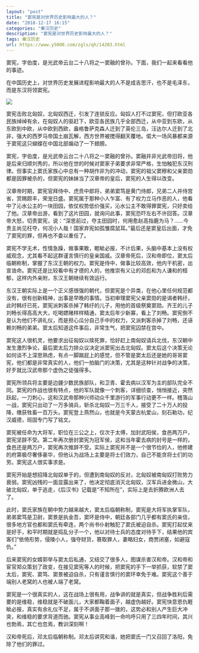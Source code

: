 ```yaml
---
layout: "post"
title: "窦宪是对世界历史影响最大的人？"
date: "2018-12-17 16:15"
categories: "秦汉历史"
description: "窦宪是对世界历史影响最大的人？"
tags: 秦汉历史
url: https://www.y5000.com/zgls/qh/14203.html
---
```






窦宪，字伯度，是光武帝云台二十八将之一窦融的曾孙。下面，我们一起来看看他的事迹。

在中国历史上，对世界历史发展进程影响最大的人不是成吉思汗，也不是毛泽东，而是东汉将领窦宪。

![](https://img.y5000.com/uploads/allimg/170220/144035L57-0.jpg)

窦宪击败北匈奴，北匈奴西迁，引发了连锁反应。匈奴人打不过窦宪，但打欧亚各民族绰绰有余，在匈奴人的驱赶下，欧亚各民族几乎全部西迁，从中亚到东欧，从东欧到中欧，从中欧到西欧，盎格鲁萨克森人迁到了英伦三岛，汪达尔人迁到了北非，强大的西罗马帝国土崩瓦解，西方世界被搅得翻天覆地。偌大一场风暴都来源于窦宪这只蝴蝶在中国北部煽动了一下翅膀。

窦宪，字伯度，是光武帝云台二十八将之一窦融的曾孙。窦融并非光武帝旧将，他是后来归顺刘秀的，所以他在世的时候对窦家子弟要求非常严格，生怕触犯东汉刑律。但事实上窦氏家族心中总有一种胡作非为的冲动，窦宪的祖父窦穆和父亲窦勋都是因罪被杀的，但窦宪的妹妹当了汉章帝的皇后，窦宪的人生得以改变。

汉章帝时期，窦宪官拜侍中、虎贲中郎将，弟弟窦笃是黄门侍郎，兄弟二人并侍宫省，赏赐颇丰，荣宠日盛。窦宪属于那种小人乍富、有了权力立马作恶的人，他看中了沁水公主的一块田园，依仗权势低价强买，沁水公主不敢得罪窦宪，只好卖给了他。汉章帝出游，看到了这片田园，就询问此事，窦宪恐吓左右不许回答。汉章帝大怒，切责窦宪，说：“深思前过，夺主田园时，何用愈赵高指鹿为马？……今贵主尚见枉夺，何况小人哉！国家弃宪如孤雏腐鼠耳。”最后还是窦皇后出面，才免了窦宪的罪，但再也不委以重任了。

窦宪不学无术，性情急躁，做事果敢，睚眦必报，不计后果，头脑中基本上没有权威观念，尤其看不起这群谨言慎行的皇亲国戚。汉章帝死后，汉和帝即位，窦太后临朝称制，掌握了东汉王朝的权力。窦宪是侍中，做事比较高效，他内干机密，出宣诰命。窦宪还是比较看中有才德的人的，他推崇有义让的邓彪和为人谦和的桓郁，这样内外亲附，东汉王朝继续有效运行。

东汉王朝实际上是一个正义感很强的朝代，但窦宪是个异类，在他心里任何规范都没有，很有创新精神，出事是早晚的事情。当初审理窦宪父亲窦勋的是谒者韩纡，此时韩纡已死，窦宪派刺客杀掉了韩纡的儿子，用他的首级祭奠窦勋。齐王的儿子刘畅长得高高大大，吃喝嫖赌样样精通，窦太后年少新寡，看上了刘畅。窦宪倒不是认为他们不讲礼仪，而是担心瓜分自己手中的权力，又派刺客杀掉了刘畅，还诬赖刘畅的弟弟。窦太后知道这件事后，非常生气，把窦宪囚禁在宫中。

窦宪这人很机灵，他要求出征匈奴以赎死罪，恰好赶上南匈奴请兵北伐，东汉朝中发生激烈争论，最后窦太后力排众议决定派窦宪出击北匈奴。窦太后这个决策无论如何谈不上深思熟虑，有点一脚踹屁上的感觉，但不管是窦太后还是她的哥哥窦宪，他们都是非常真实的人，他们一拍脑门的决策，尤其是这种针对战争的决策，好歹就比汉武帝那个虚伪之徒强得多。

窦宪所领兵将主要是边疆少数民族部队，和卫青、霍去病以汉军为主的部队完全不同。窦宪的作战也很有特点，他的军队就像一个刺客，详细侦查，悄悄接近，突然跃起，一刀刺心，这和汉武帝那种兴师动众千里游行的军事行动更不一样。稽落山一战，窦宪只出动了一万多骑兵，斩杀北匈奴一万三千人，接受了二十万人的投降，缴获牲畜一百万头。窦宪登上燕然山，也就是今天蒙古杭爱山，刻石勒功，纪汉威德，班固专门写了铭文。

窦宪被任命为大将军，职位在三公之上，仅次于太傅，加封武阳侯，食邑两万户，窦宪坚辞不受。第二年再次册封窦宪为冠军侯，这和当年霍去病的封号是一样的，食邑还是两万户，窦宪再次推辞不受。实际上窦宪并不是一个很节俭的人，他修建的府第极尽奢侈豪华，但他认为战场上主要是将士们效力，自己不能贪将士们的功劳。窦宪这人很实事求是。

窦宪开始是想招降北匈奴单于的，但遭到南匈奴的反对，北匈奴被南匈奴打败势力衰弱。窦宪凶残的一面显露出来了，他决定彻底消灭北匈奴，汉军兵进金微山，大破北匈奴，单于逃走，《后汉书》记载是“不知所在”，实际上是去折腾欧洲人去了。

此时，窦氏家族在朝中势力越来越大，窦太后临朝称制，窦宪是大将军执掌军队，弟弟窦笃是卫尉，窦景是执金吾，窦环是侍中，朝廷各部门几乎都有窦氏的亲信，很多地方官也都和窦氏有牵连，两个尚书仆射触犯了窦氏被迫自杀。窦宪打起仗来是好手，和平时期就是捣乱分子一个，他以对待士兵的态度对待手下，结果他的宾客们“依倚形势，侵陵小人，强夺财货，篡取罪人，妻略妇女，商贾闭塞，如避寇仇。”

后来窦宪的女婿郭举与窦太后私通，又结交了很多人，图谋杀害汉和帝。汉和帝和宦官郑众策划了政变，在接见窦宪等人的时候，把窦宪的手下一举抓获，软禁了窦太后，窦宪、窦笃、窦景被迫自杀，只有谨言慎行的窦环幸免于难。窦宪这个善于端别人老窝的人也被人端了老窝。

窦宪是一个很真实的人，这在战场上很有用，战争讲的就是真实，但战争胜利后需要的是维稳，维稳就是不破面儿，大家都鞠着面子，越虚伪越好。窦宪快意恩仇睚眦必报，真实有余礼仪不足，属于不讲面子那一拨的，这势必和别人产生巨大冲突，和维稳的要求背道而驰。窦宪从事业高峰到一命呜呼只用了三四年时间，其兴也勃焉，其亡也忽焉，教训深刻啊！

汉和帝死后，邓太后临朝称制。邓太后讲究和谐，她把窦氏一门又召回了洛阳，免除了他们的罪过。
